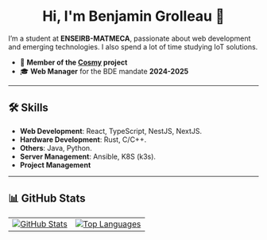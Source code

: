<h1 align="center">Hi, I'm Benjamin Grolleau 👋</h1>

I’m a student at **ENSEIRB-MATMECA**, passionate about web development and emerging technologies. I also spend a lot of time studying IoT solutions.
- 🚀 **Member of the [Cosmy](https://github.com/cosmy-solutions) project**  
- 🎓 **Web Manager** for the BDE mandate **2024-2025**

---

## 🛠️ Skills

- **Web Development**: React, TypeScript, NestJS, NextJS.
- **Hardware Development**: Rust, C/C++.
- **Others**: Java, Python.
- **Server Management**: Ansible, K8S (k3s).
- **Project Management**

---

## 📊 GitHub Stats

<table align="center">
  <tr>
    <td align="center">
      <a href="https://github.com/Grolleau-Benjamin">
        <img src="https://github-readme-stats.vercel.app/api?username=Grolleau-Benjamin&show_icons=true&theme=radical" alt="GitHub Stats" />
      </a>
    </td>
    <td align="center">
      <a href="https://github.com/Grolleau-Benjamin">
        <img src="https://github-readme-stats.vercel.app/api/top-langs/?username=Grolleau-Benjamin&layout=compact&theme=radical" alt="Top Languages" />
      </a>
    </td>
  </tr>
</table>
